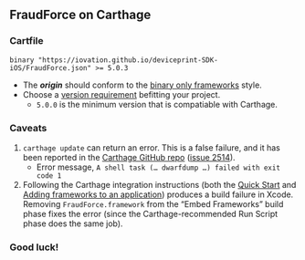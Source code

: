 ## FraudForce on Carthage

### Cartfile


`binary "https://iovation.github.io/deviceprint-SDK-iOS/FraudForce.json" >= 5.0.3`

* The **_origin_** should conform to the [binary only frameworks](https://github.com/Carthage/Carthage/blob/master/Documentation/Artifacts.md#binary-only-frameworks) style.
* Choose a [version requirement](https://github.com/Carthage/Carthage/blob/master/Documentation/Artifacts.md#version-requirement) befitting your project.
    * `5.0.0` is the minimum version that is compatiable with Carthage.

### Caveats
1. `carthage update` can return an error. This is a false failure, and it has been reported in the [Carthage GitHub repo](https://github.com/Carthage/Carthage) ([issue 2514](https://github.com/Carthage/Carthage/issues/2514)).
    * Error message, `A shell task (… dwarfdump …) failed with exit code 1`
2. Following the Carthage integration instructions (both the [Quick Start](https://github.com/Carthage/Carthage#quick-start) and [Adding frameworks to an application](https://github.com/Carthage/Carthage#adding-frameworks-to-an-application)) produces a build failure in Xcode. Removing `FraudForce.framework` from the “Embed Frameworks” build phase fixes the error (since the Carthage-recommended Run Script phase does the same job).


### Good luck!
